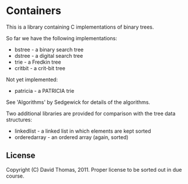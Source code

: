 Containers
==========

This is a library containing C implementations of binary trees.

So far we have the following implementations:

- bstree  - a binary search tree
- dstree  - a digital search tree
- trie    - a Fredkin tree
- critbit - a crit-bit tree

Not yet implemented:

- patricia - a PATRICIA trie

See 'Algorithms' by Sedgewick for details of the algorithms.

Two additional libraries are provided for comparison with the tree data
structures:

- linkedlist   - a linked list in which elements are kept sorted
- orderedarray - an ordered array (again, sorted)

License
-------
Copyright (C) David Thomas, 2011. 
Proper license to be sorted out in due course.

